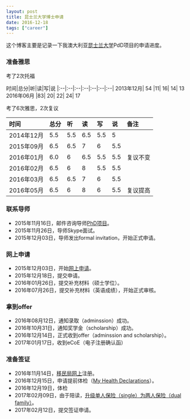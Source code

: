 ```yaml
---
layout: post
title: 昆士兰大学博士申请
date: 2016-12-18
tags: ["career"]
---
```


这个博客主要是记录一下我澳大利亚[昆士兰大学](https://www.uq.edu.au/)PdD项目的申请进度。

### 准备雅思
考了2次托福

时间|总分|听|读|写|说
|:--|:--|:--|:--|:--|:--|:--|
2013年12月|	54	|11|	16|	14|	13
2016年06月	|83|	20|	22|	24|	17

考了6次雅思，2次复议

时间|总分|听|读|写|说|备注
|:--|:--|:--|:--|:--|:--|:--|
2014年12月|5.5|5.5|6.5|5.5|5
2015年09月|6.5|6.5|7|6|5.5
2016年01月|6.0|6|6.5|5.5|5.5|复议不变
2016年02月|6.5|6|8|5.5|5.5
2016年03月|6.5|6.5|7|6|5.5
2016年05月|6.5|6|8|6|5.5|复议提高

### 联系导师

- 2015年11月16日，邮件咨询导师[PhD项目](http://cnsgenomics.com/phd.html)。
- 2015年11月26日，导师Skype面试。
- 2015年12月03日，导师发出formal invitation，开始正式申请。

### 网上申请

- 2015年12月03日，开始[网上申请](https://apply.uq.edu.au/)。
- 2015年12月18日，提交申请。
- 2016年01月26日，提交补充材料（硕士学位）。
- 2016年07月26日，提交补充材料（英语成绩），开始正式审核。

### 拿到offer

- 2016年08月12日，通知录取（adminssion）成功。
- 2016年10月31日，通知奖学金（scholarship）成功。
- 2016年12月14日，正式收到offer（adminssion and scholarship）。
- 2017年01月17日，收到eCoE（电子注册确认函）

### 准备签证

- 2016年11月14日，[移民局网上](https://online.immi.gov.au/lusc/login)注册。
- 2016年12月15日，申请提前体检（[My Health Declarations](http://www.border.gov.au/Trav/Visa/Heal/meeting-the-health-requirement/health-examinations/my-health-declarations)）。
- 2016年12月19日，体检
- 2017年02月09日，由于陪读，[升级单人保险（single）为两人保险（dual family）](https://www.oshcallianzassistance.com.au/)。
- 2017年02月12日，提交签证申请。